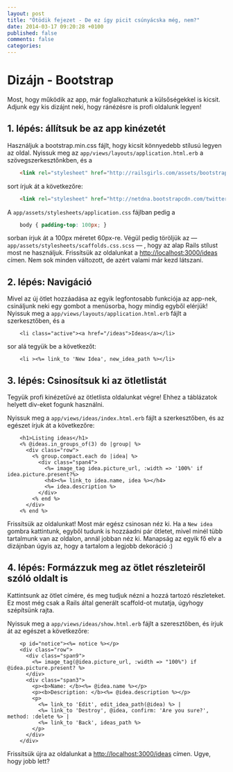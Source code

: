 ```yaml
---
layout: post
title: "Ötödik fejezet - De ez így picit csúnyácska még, nem?"
date: 2014-03-17 09:20:28 +0100
published: false
comments: false
categories:
---
```


# Dizájn - Bootstrap

Most, hogy működik az app, már foglalkozhatunk a külsőségekkel is kicsit. Adjunk egy kis dizájnt neki, hogy ránézésre is profi oldalunk legyen!

## 1. lépés: állítsuk be az app kinézetét

Használjuk a bootstrap.min.css fájlt, hogy kicsit könnyedebb stílusú legyen az oldal.
Nyissuk meg az `app/views/layouts/application.html.erb` a szövegszerkesztőnkben, és a

``` html app/views/layouts/application.html.erb
	<link rel="stylesheet" href="http://railsgirls.com/assets/bootstrap.css">
```

sort írjuk át a következőre:

``` html app/views/layouts/application.html.erb
	<link rel="stylesheet" href="http://netdna.bootstrapcdn.com/twitter-bootstrap/2.3.2/css/bootstrap.min.css">
```

A `app/assets/stylesheets/application.css` fájlban pedig a

``` css app/assets/stylesheets/application.css
	body { padding-top: 100px; }
```

sorban írjuk át a 100px méretet 60px-re.
Végül pedig töröljük az –– `app/assets/stylesheets/scaffolds.css.scss` –– , hogy az alap Rails stílust most ne használjuk.
Frissítsük az oldalunkat a [http://localhost:3000/ideas](http://localhost:3000/ideas) címen. Nem sok minden változott, de azért valami már kezd látszani.

## 2. lépés: Navigáció

Mivel az új ötlet hozzáadása az egyik legfontosabb funkciója az app-nek, csináljunk neki egy gombot a menüsorba, hogy mindig egyből elérjük!
Nyissuk meg a `app/views/layouts/application.html.erb` fájlt a szerkesztőben, és a

``` erb app/views/layouts/application.html.erb
	<li class="active"><a href="/ideas">Ideas</a></li>
```

sor alá tegyük be a következőt:

``` erb app/views/layouts/application.html.erb
	<li ><%= link_to 'New Idea', new_idea_path %></li>
```

## 3. lépés: Csinosítsuk ki az ötletlistát

Tegyük profi kinézetűvé az ötletlista oldalunkat végre! Ehhez a táblázatok helyett div-eket fogunk használni.

Nyissuk meg a `app/views/ideas/index.html.erb` fájlt a szerkesztőben, és az egészet írjuk át a következőre:

``` erb app/views/ideas/index.html.erb
	<h1>Listing ideas</h1>
	<% @ideas.in_groups_of(3) do |group| %>
	  <div class="row">
	    <% group.compact.each do |idea| %>
	      <div class="span4">
	        <%= image_tag idea.picture_url, :width => '100%' if idea.picture.present?%>
	        <h4><%= link_to idea.name, idea %></h4>
	        <%= idea.description %>
	      </div>
	    <% end %>
	  </div>
	<% end %>
```

Frissítsük az oldalunkat! Most már egész csinosan néz ki. Ha a `New idea` gombra kattintunk, egyből tudunk is hozzáadni pár ötletet, mivel minél tübb tartalmunk van az oldalon, annál jobban néz ki.
Manapság az egyik fő elv a dizájnban úgyis az, hogy a tartalom a legjobb dekoráció :)

## 4. lépés: Formázzuk meg az ötlet részleteiről szóló oldalt is

Kattintsunk az ötlet címére, és meg tudjuk nézni a hozzá tartozó részleteket. Ez most még csak a Rails által generált scaffold-ot mutatja, úgyhogy szépítsünk rajta.

Nyissuk meg a `app/views/ideas/show.html.erb` fájlt a szeresztőben, és írjuk át az egészet a következőre:

``` erb app/views/ideas/show.html.erb
	<p id="notice"><%= notice %></p>
	<div class="row">
	  <div class="span9">
	    <%= image_tag(@idea.picture_url, :width => "100%") if @idea.picture.present? %>
	  </div>
	  <div class="span3">
	    <p><b>Name: </b><%= @idea.name %></p>
	    <p><b>Description: </b><%= @idea.description %></p>
	    <p>
	      <%= link_to 'Edit', edit_idea_path(@idea) %> |
	      <%= link_to 'Destroy', @idea, confirm: 'Are you sure?', method: :delete %> |
	      <%= link_to 'Back', ideas_path %>
	    </p>
	  </div>
	</div>
```

Frissítsük újra az oldalunkat a [http://localhost:3000/ideas](http://localhost:3000/ideas) címen. Ugye, hogy jobb lett?
